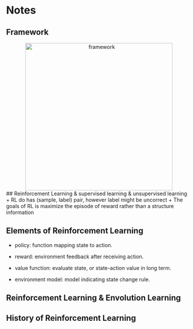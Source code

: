 # Notes

## Framework

<div align="center">
<img src="https://github.com/fujunustc/Reinforcement-Learning-An-Introduction/raw/master/chapter%201/framework.png" height="400px" alt="framework" >

<div align="left">
## Reinforcement Learning & supervised learning & unsupervised learning 
 + RL do has (sample, label) pair, however label might be uncorrect
 + The goals of RL is maximize the episode of reward rather than a structure information
 
## Elements of Reinforcement Learning 
 
 + policy: function mapping state to action.
 
 + reward: environment feedback after receiving action.
 
 + value function: evaluate state, or state-action value in long term.
 
 + environment model: model indicating state change rule.
 
## Reinforcement Learning & Envolution Learning 
 
 
## History of Reinforcement Learning
 
 
